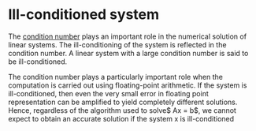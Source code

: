 # Ill-conditioned system

The [condition number](https://github.com/khangaerospace/aertoolbox/blob/main/matrix/Conditioning%26Stability.md) plays an important role in the numerical solution of linear systems. The ill-conditioning of the system is reflected in the condition number. A linear system with a large condition number is said to be ill-conditioned.

The condition number plays a particularly important role when the computation is carried out
using floating-point arithmetic. If the system is ill-conditioned, then even the very small error in floating point representation can be amplified to yield completely different solutions. Hence, regardless of the algorithm used to solve$ Ax = b$, we cannot expect to obtain an accurate solution if the system x is ill-conditioned